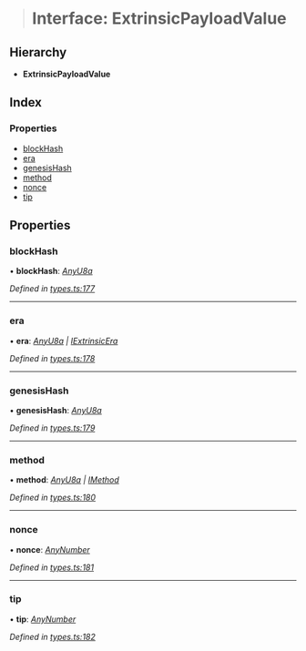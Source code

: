> # Interface: ExtrinsicPayloadValue

## Hierarchy

* **ExtrinsicPayloadValue**

## Index

### Properties

* [blockHash](_types_.extrinsicpayloadvalue.md#blockhash)
* [era](_types_.extrinsicpayloadvalue.md#era)
* [genesisHash](_types_.extrinsicpayloadvalue.md#genesishash)
* [method](_types_.extrinsicpayloadvalue.md#method)
* [nonce](_types_.extrinsicpayloadvalue.md#nonce)
* [tip](_types_.extrinsicpayloadvalue.md#tip)

## Properties

###  blockHash

• **blockHash**: *[AnyU8a](../modules/_types_.md#anyu8a)*

*Defined in [types.ts:177](https://github.com/polkadot-js/api/blob/1b94f0c/packages/types/src/types.ts#L177)*

___

###  era

• **era**: *[AnyU8a](../modules/_types_.md#anyu8a) | [IExtrinsicEra](_types_.iextrinsicera.md)*

*Defined in [types.ts:178](https://github.com/polkadot-js/api/blob/1b94f0c/packages/types/src/types.ts#L178)*

___

###  genesisHash

• **genesisHash**: *[AnyU8a](../modules/_types_.md#anyu8a)*

*Defined in [types.ts:179](https://github.com/polkadot-js/api/blob/1b94f0c/packages/types/src/types.ts#L179)*

___

###  method

• **method**: *[AnyU8a](../modules/_types_.md#anyu8a) | [IMethod](_types_.imethod.md)*

*Defined in [types.ts:180](https://github.com/polkadot-js/api/blob/1b94f0c/packages/types/src/types.ts#L180)*

___

###  nonce

• **nonce**: *[AnyNumber](../modules/_types_.md#anynumber)*

*Defined in [types.ts:181](https://github.com/polkadot-js/api/blob/1b94f0c/packages/types/src/types.ts#L181)*

___

###  tip

• **tip**: *[AnyNumber](../modules/_types_.md#anynumber)*

*Defined in [types.ts:182](https://github.com/polkadot-js/api/blob/1b94f0c/packages/types/src/types.ts#L182)*